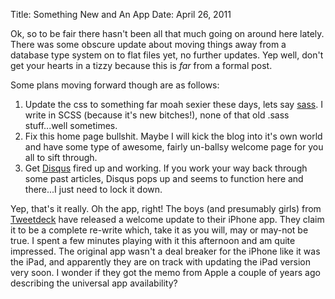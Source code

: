 Title: Something New and An App
Date: April 26, 2011

Ok, so to be fair there hasn't been all that much going on around here lately.
There was some obscure update about moving things away from a database type
system on to flat files yet, no further updates. Yep well, don't get your
hearts in a tizzy because this is *far* from a formal post.

Some plans moving forward though are as follows:

1. Update the css to something far moah sexier these days, lets say
	 [sass](http://sass-lang.com/). I write in SCSS (because it's new bitches!),
	 none of that old .sass stuff...well sometimes.
2. Fix this home page bullshit. Maybe I will kick the blog into it's own world
	 and have some type of awesome, fairly un-ballsy welcome page for you all to
	 sift through.
3. Get [Disqus](http://disqus.com/) fired up and working. If you work your way
	 back through some past articles, Disqus pops up and seems to function here
	 and there...I just need to lock it down.

Yep, that's it really. Oh the app, right! The boys (and presumably girls) from
[Tweetdeck](http://blog.tweetdeck.com/new-ios) have released a welcome update
to their iPhone app. They claim it to be a complete re-write which, take it as
you will, may or may-not be true. I spent a few minutes playing with it this
afternoon and am quite impressed. The original app wasn't a deal breaker for
the iPhone like it was the iPad, and apparently they are on track with updating
the iPad version very soon. I wonder if they got the memo from Apple a couple
of years ago describing the universal app availability?
